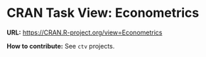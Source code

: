 # CRAN Task View: Econometrics

**URL:** <https://CRAN.R-project.org/view=Econometrics>

**How to contribute:** See `ctv` projects.
